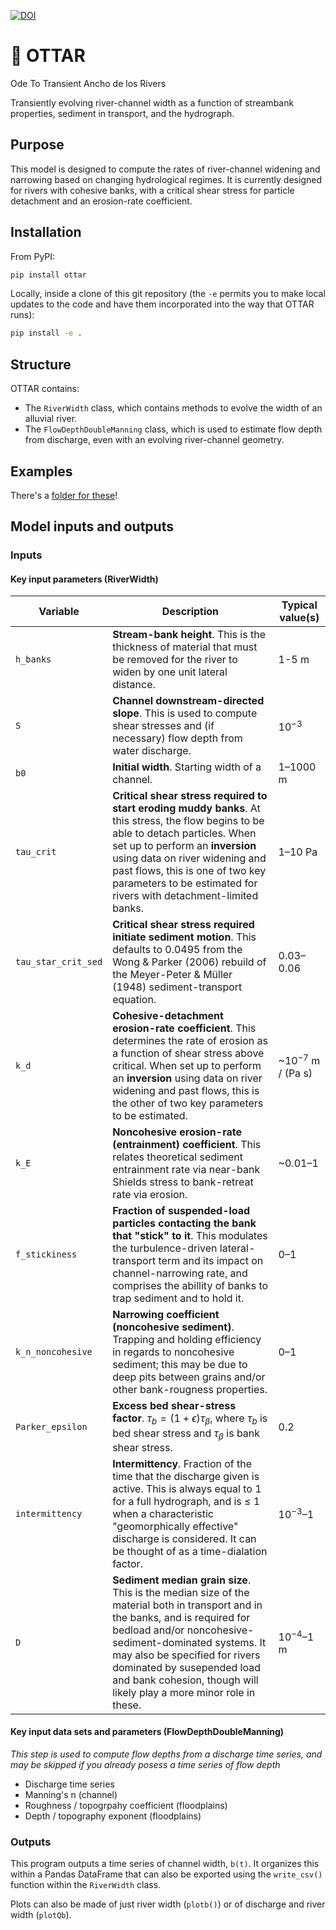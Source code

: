 [![DOI](https://zenodo.org/badge/261265317.svg)](https://zenodo.org/badge/latestdoi/261265317)

# :otter: OTTAR

Ode To Transient Ancho de los Rivers

Transiently evolving river-channel width as a function of streambank properties, sediment in transport, and the hydrograph.

## Purpose

This model is designed to compute the rates of river-channel widening and narrowing based on changing hydrological regimes. It is currently designed for rivers with cohesive banks, with a critical shear stress for particle detachment and an erosion-rate coefficient.

## Installation

From PyPI:
```sh
pip install ottar
```

Locally, inside a clone of this git repository (the `-e` permits you to make local updates to the code and have them incorporated into the way that OTTAR runs):
```sh
pip install -e .
```

## Structure

OTTAR contains:

* The `RiverWidth` class, which contains methods to evolve the width of an alluvial river.
* The `FlowDepthDoubleManning` class, which is used to estimate flow depth from discharge, even with an evolving river-channel geometry.

## Examples

There's a [folder for these](https://github.com/MNiMORPH/OTTAR/tree/master/examples)!

## Model inputs and outputs

### Inputs

#### Key input parameters (RiverWidth)

| **Variable** 	| **Description**                                                                                                                                                                                                                                                                                                   	| **Typical value(s)**        	|
|------------------	|-------------------------------------------------------------------------------------------------------------------------------------------------------------------------------------------------------------------------------------------------------------------------------------------------------------------	|-----------------------------	|
| `h_banks`    	    | **Stream-bank height**. This is the thickness of material that must be removed for the river to widen by one unit lateral distance.                                                                                                                                                                                            	| 1-5 m                       	|
| `S`          	    | **Channel downstream-directed slope**. This is used to compute shear stresses and (if necessary) flow depth from water discharge.                                                                                                                                                                                              	| 10<sup>&minus;3</sup>             	|
| `b0`         	    | **Initial width**. Starting width of a channel.                                                                                                                                                                                                                                                                                	| 1&ndash;1000 m                   	|
| `tau_crit`   	    | **Critical shear stress required to start eroding muddy banks**. At this stress, the flow begins to be able to detach particles. When set up to perform an **inversion** using data on river widening and past flows, this is one of two key parameters to be estimated for rivers with detachment-limited banks. 	| 1&ndash;10 Pa                     	|
| `tau_star_crit_sed` | **Critical shear stress required initiate sediment motion**. This defaults to 0.0495 from the Wong & Parker (2006) rebuild of the Meyer-Peter & Müller (1948) sediment-transport equation. 	| 0.03&ndash;0.06                     	|
| `k_d`        	    | **Cohesive-detachment erosion-rate coefficient**. This determines the rate of erosion as a function of shear stress above critical. When set up to perform an **inversion** using data on river widening and past flows, this is the other of two key parameters to be estimated.                         	| ~10<sup>&minus;7</sup> m / (Pa s) 	|
| `k_E`        	    | **Noncohesive erosion-rate (entrainment) coefficient**. This relates theoretical sediment entrainment rate via near-bank Shields stress to bank-retreat rate via erosion.                         	| ~0.01&ndash;1       |
| `f_stickiness`    | **Fraction of suspended-load particles contacting the bank that "stick" to it**. This modulates the turbulence-driven lateral-transport term and its impact on channel-narrowing rate, and comprises the abillity of banks to trap sediment and to hold it.                                                                                                                                                                                                                                  	| 0&ndash;1              	|
| `k_n_noncohesive` | **Narrowing coefficient (noncohesive sediment)**. Trapping and holding efficiency in regards to noncohesive sediment; this may be due to deep pits between grains and/or other bank-rougness properties.                                                                                                                                                                                                                                                                                     	| 0&ndash;1              	|
| `Parker_epsilon`  | **Excess bed shear-stress factor**. $\tau_b = (1+\epsilon) \tau_\beta$, where $\tau_b$ is bed shear stress and $\tau_\beta$ is bank shear stress.                                                                                                                                                                           	| 0.2                            	|
| `intermittency`  | **Intermittency**. Fraction of the time that the discharge given is active. This is always equal to 1 for a full hydrograph, and is $\leq$ 1 when a characteristic "geomorphically effective" discharge is considered. It can be thought of as a time-dialation factor.                                                        	| 10<sup>&minus;3</sup>&ndash;1                	|
| `D`          	    | **Sediment median grain size**. This is the median size of the material both in transport and in the banks, and is required for bedload and/or noncohesive-sediment-dominated systems. It may also be specified for rivers dominated by susepended load and bank cohesion, though will likely play a more minor role in these.	| 10<sup>&minus;4</sup>&ndash;1 m                       	|

#### Key input data sets and parameters (FlowDepthDoubleManning)

*This step is used to compute flow depths from a discharge time series, and may be skipped if you already posess a time series of flow depth*

* Discharge time series
* Manning's n (channel)
* Roughness / topogrpahy coefficient (floodplains)
* Depth / topography exponent (floodplains)

### Outputs

This program outputs a time series of channel width, `b(t)`. It organizes this within a Pandas DataFrame that can also be exported using the `write_csv()` function within the `RiverWidth` class.

Plots can also be made of just river width (`plotb()`) or of discharge and river width (`plotQb`).
